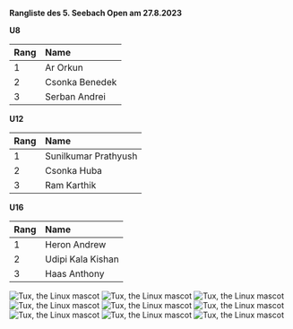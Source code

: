 **Rangliste des 5. Seebach Open am 27.8.2023** <br/>

**U8**

| Rang | Name | 
|:--|:---------------------------|
|1  | Ar Orkun |
|2  | Csonka Benedek|
|3  | Serban Andrei |

**U12**

| Rang | Name | 
|:--|:---------------------------|
|1  | Sunilkumar Prathyush |
|2  | Csonka Huba|
|3  | Ram Karthik |

**U16**

| Rang | Name | 
|:--|:---------------------------|
|1  | Heron Andrew |
|2  | Udipi Kala Kishan|
|3  | Haas Anthony|


![Tux, the Linux mascot](/open23/1.jpg)
![Tux, the Linux mascot](/open23/2.jpg)
![Tux, the Linux mascot](/open23/3.jpg)
![Tux, the Linux mascot](/open23/4.jpg)
![Tux, the Linux mascot](/open23/5.jpg)
![Tux, the Linux mascot](/open23/6.jpg)
![Tux, the Linux mascot](/open23/7.jpg)
![Tux, the Linux mascot](/open23/8.jpg)
![Tux, the Linux mascot](/open23/9.jpg)

